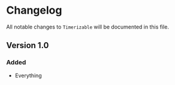 # Changelog

All notable changes to `Timerizable` will be documented in this file.

## Version 1.0

### Added
- Everything

